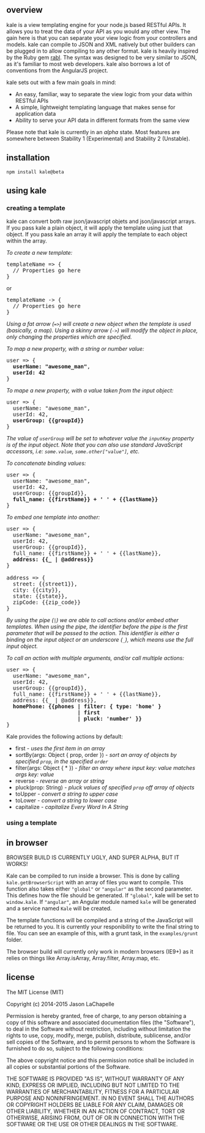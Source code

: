 overview
--------
kale is a view templating engine for your node.js based RESTful APIs. It allows you to 
treat the data of your API as you would any other view. The gain here is that you can 
separate your view logic from your controllers and models. kale can compile to JSON and XML
natively but other builders can be plugged in to allow compiling to any other format. kale is
heavily inspired by the Ruby gem [rabl](https://github.com/nesquena/rabl). The syntax was designed
to be very similar to JSON, as it's familiar to most web developers. kale also borrows a lot of 
conventions from the AngularJS project. 

kale sets out with a few main goals in mind:

* An easy, familiar, way to separate the view logic from your data within RESTful APIs
* A simple, lightweight templating language that makes sense for application data
* Ability to serve your API data in different formats from the same view

Please note that kale is currently in an _alpha_ state. Most features are somewhere between Stability 1
(Experimental) and Stability 2 (Unstable).

installation
------------
`npm install kale@beta`

using kale
----------

### creating a template
kale can convert both raw json/javascript objets and json/javascript arrays. If you pass kale a plain object, it will
apply the template using just that object. If you pass kale an array it will apply the template to each object within
the array.

*To create a new template:*

<pre>
templateName => {
  // Properties go here
}
</pre>

or

<pre>
templateName -> {
  // Properties go here
}
</pre>

_Using a fat arrow (`=>`) will create a new object when the template is used (basically, a map).
Using a skinny arrow (`->`) will modify the object in place, only changing the properties which are specified._

*To map a new property, with a string or number value:*

<pre>
user => {
  <strong>userName: "awesome_man"</strong>,
  <strong>userId: 42</strong>
}
</pre>

*To mape a new property, with a value taken from the input object:*

<pre>
user => {
  userName: "awesome_man",
  userId: 42,
  <strong>userGroup: {{groupId}}</strong>
}
</pre>

_The value of `userGroup` will be set to whatever value the `inputKey` property is of the input object. Note that you can 
also use standard JavaScript accessors, i.e: `some.value`, `some.other["value"]`, etc._

*To concatenate binding values:*

<pre>
user => {
  userName: "awesome_man",
  userId: 42,
  userGroup: {{groupId}},
  <strong>full_name: {{firstName}} + ' ' + {{lastName}}</strong>
}
</pre>

*To embed one template into another:*

<pre>
user => {
  userName: "awesome_man",
  userId: 42,
  userGroup: {{groupId}},
  full_name: {{firstName}} + ' ' + {{lastName}},
  <strong>address: {{_ | @address}}</strong>
}

address => {
  street: {{street1}},
  city: {{city}},
  state: {{state}},
  zipCode: {{zip_code}}
}
</pre>

_By using the pipe (`|`) we are able to call actions and/or embed other templates. When using the pipe, the identifier before
the pipe is the first parameter that will be passed to the action. This identifier is either a binding on the input object or
an underscore (`_`), which means use the full input object._

*To call an action with multiple arguments, and/or call multiple actions:*

<pre>
user => {
  userName: "awesome_man",
  userId: 42,
  userGroup: {{groupId}},
  full_name: {{firstName}} + ' ' + {{lastName}},
  address: {{_ | @address}},
  <strong>homePhone: {{phones | filter: { type: 'home' } 
                      | first
                      | pluck: 'number' }}</strong>
}
</pre>

Kale provides the following actions by default: 

* first - _uses the first item in an array_
* sortBy(args: Object { prop, order }) - _sort an array of objects by specified `prop`, in the specified `order`_
* filter(args: Object { * }) - _filter an array where input key: value matches args key: value_
* reverse - _reverse an array or string_
* pluck(prop: String) - _pluck values of specified `prop` off array of objects_
* toUpper - _convert a string to upper case_
* toLower - _convert a string to lower case_
* capitalize - _capitalize Every Word In A String_

### using a template

in browser
----------
BROWSER BUILD IS CURRENTLY UGLY, AND SUPER ALPHA, BUT IT WORKS!

Kale can be compiled to run inside a browser. This is done by calling `kale.getBrowserScript` with an array of files
you want to compile. This function also takes either `"global"` or `"angular"` as the second parameter. This defines how the
file should be generated. If `"global"`, kale will be set to `window.kale`. If `"angular"`, an Angular module named `kale` will
be generated and a service named `Kale` will be created.

The template functions will be compiled and a string of the JavaScript will be returned to you. It is currently your 
responibility to write the final string to file. You can see an example of this, with a grunt task, in the `examples/grunt` 
folder. 

The browser build will currently only work in modern browsers (IE9+) as it relies on things like Array.isArray, Array.filter,
Array.map, etc. 

license
-------
The MIT License (MIT)

Copyright (c) 2014-2015 Jason LaChapelle

Permission is hereby granted, free of charge, to any person obtaining a copy of
this software and associated documentation files (the "Software"), to deal in
the Software without restriction, including without limitation the rights to
use, copy, modify, merge, publish, distribute, sublicense, and/or sell copies of
the Software, and to permit persons to whom the Software is furnished to do so,
subject to the following conditions:

The above copyright notice and this permission notice shall be included in all
copies or substantial portions of the Software.

THE SOFTWARE IS PROVIDED "AS IS", WITHOUT WARRANTY OF ANY KIND, EXPRESS OR
IMPLIED, INCLUDING BUT NOT LIMITED TO THE WARRANTIES OF MERCHANTABILITY, FITNESS
FOR A PARTICULAR PURPOSE AND NONINFRINGEMENT. IN NO EVENT SHALL THE AUTHORS OR
COPYRIGHT HOLDERS BE LIABLE FOR ANY CLAIM, DAMAGES OR OTHER LIABILITY, WHETHER
IN AN ACTION OF CONTRACT, TORT OR OTHERWISE, ARISING FROM, OUT OF OR IN
CONNECTION WITH THE SOFTWARE OR THE USE OR OTHER DEALINGS IN THE SOFTWARE.
